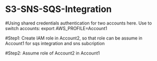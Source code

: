 # S3-SNS-SQS-Integration

#Using shared credentials authentication for two accounts here.
Use to switch accounts: export AWS_PROFILE=Account1

#Step1: Create IAM role in Account2, so that role can be assume in Account1 for sqs integration and sns subcription

#Step2: Assume role of Account2 in Account1
